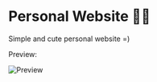 # Personal Website 👨‍💻
Simple and cute personal website =)

<p>Preview:</p>

![Preview](/imgs/snapshots/preview.png)
